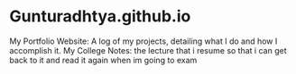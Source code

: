 # Gunturadhtya.github.io

My Portfolio Website: A log of my projects, detailing what I do and how I accomplish it.
My College Notes: the lecture that i resume so that i can get back to it and read it again when im going to exam
